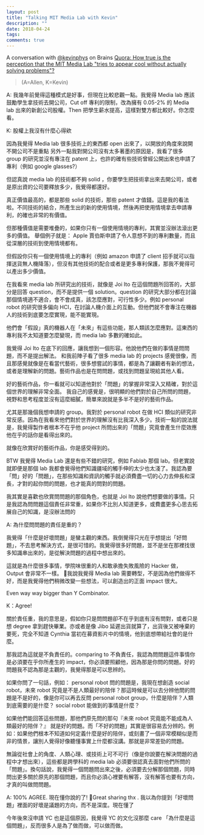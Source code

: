 ```yaml
---
layout: post
title: "Talking MIT Media Lab with Kevin"
description: ""
date: 2018-04-24
tags: 
comments: true
---
```



A conversation with [@kevinphys](https://github.com/kevinphys) on Brains [Quora: How true is the perception that the MIT Media Lab "tries to appear cool without actually solving problems"? ](https://www.quora.com/How-true-is-the-perception-that-the-MIT-Media-Lab-tries-to-appear-cool-without-actually-solving-problems/answers/62296046?share=bcbd0d08&srid=nD7Z)

> (A=Allen, K=Kevin)

A: 我幾年前覺得這種模式是好事，但現在比較悲觀一點。我覺得 Media lab 應該鼓勵學生拿技術去開公司，Cut off 專利的限制，改為擁有 0.05-2% 的 Media lab 出來的新創公司股權。Then 把學生薪水提高，這樣對雙方都比較好。你怎麼看。

K: 股權上我沒有什麼心得欸

因為我覺得 Media lab 很多技術上的東西都 open 出來了，以開放的角度來說開不開公司不是重點
另外一點我對開公司沒有太多著墨的原因是，我看了很多 group 的研究並沒有專注在 patent 上，也許的確有些技術曾經公開出來也申請了專利（例如 google glasses?）

但認真說 media lab 的技術都不夠 solid ，你要學生把技術拿出來去開公司，或者是原出資的公司要釋放多少，我覺得都還好。

真正價值最高的，都是那些 solid 的技術，那些 patent 才值錢。這是我的看法啦。不同技術的結合，所產生出的新的使用情境，然後再把使用情境拿去申請專利，的確也非常的有價值。

但那種價值是需要堆疊的，如果你只有一個使用情境的專利，其實並沒辦法滾出更多的價值。
舉個例子就是： Apple 賈伯斯申請了令人意想不到的專利數量，而且從深層的技術到使用情境都有。

但假設你只有一個使用情境上的專利（例如 amazon 申請了 client 招手就可以指揮送貨無人機降落），但沒有其他技術的配合或者是更多專利保護，那我不覺得可以產出多少價值。

在我看來 media lab 所研究出的技術，就像是 Joi Ito 在這個問題所回答的，大部分是回答 question，而不是提供一個 solution。question 的研究大部分都在討論那個情境適不適合，會不會成真，該怎麼應對，可行性多少。例如 personal robot 的研究很多偏向 HCI，在討論人機介面上的互動。但他們就不會專注在機器人的技術到底要怎麼實現，能不能實現。


他們會「假設」真的機器人在「未來」有這些功能，那人類該怎麼應對。這東西的專利我不太知道要怎麼變現，而 media lab 多數的確如此。

我覺得 Joi Ito 在底下的回應，讓我想到一個形容。他說他們在做的事情是問問題，而不是提出解法。
和我前陣子看了很多 media lab 的 projects 感覺很像，而且那感覺就像是在看當代藝術，很多想嘗試的事情，都是為了讓觀者有新的想法，或者是理解新的問題。藝術作品也是在問問題，或找到問題呈現給其他人看。

好的藝術作品，你一看就可以知道他對於「問題」的掌握非常深入又精確，對於這個世界的理解非常全面。
我自己的感覺是，很明顯的他們對於自己所問的問題，視野和思考程度並沒有這麼細膩，簡單來說就是多半不是好的藝術作品。

尤其是那幾個我想申請的 group。我對於 personal robot 在做 HCI 類似的研究非常反感。因為在我看來他們對於世界的理解沒有比我深入多少。技術一點的說法就是，我覺得製作者根本不在乎他 project 所問出來的「問題」究竟會產生什麼效應
他在乎的話你是看得出來的。

就像在欣賞好的藝術作品，你是感受得到的。

BTW 我覺得 Media Lab 還是有些不錯的研究，例如 Fablab 那個 lab。但老實說就即便是那個 lab     我都會覺得他們知識疆域的觸手伸的太少也太淺了。我認為要「問」好的「問題」，在那些知識和資訊的觸手就必須費盡一切的心力去伸長和深長，才對的起你問的問題，也才能真的問對的問題。

我其實是喜歡也欣賞問問題的那個角色，也就是 Joi Ito 說他們想要做的事情。只是我認為問問題這個責任非常重，如果你不比別人知道更多，或費盡更多心思去拓展自己的知識，是沒辦法問的

A: 為什麼問問題的責任是重的？

我覺得「什麼是好壞問題」是蠻主觀的東西。我倒覺得只光在乎想提出「好問題」，不去思考解決方式，是很可惜的。我覺得很多好問題，並不是坐在那裡找很多知識串出來的，是從解決問題的過程中想出來的。

這就是為什麼很多事情，學院味很重的人和敢承擔失敗風險的 Hacker 做，Output 會非常不一樣。 我說我覺得 Media lab 需要轉型，不是因為他們做得不好，而是我覺得他們稍微改變一些想法，可以創造出的正面 impact 很大。

Even way way bigger than Y Combinator.

K：Agree!

關於責任重，我的意思是，假如你只是問問題卻不在乎到底有沒有問對，或者只是想 degree 拿到趕快畢業。亦或者是像 Jibo 延遲出貨就算了，出貨後又被唾棄的要死，完全不知道 Cynthia 當初在募資影片中的情境，他到底想帶給社會的是什麼。

那我認為這就是不負責任的。comparing to 不負責任，我認為問問題這件事情你是必須要在乎你所產生的 impact，你必須要照顧他，因為那是你問的問題。好的問題我不認為那是主觀的，我覺得那是可以思辨的。

如果你問了一句話，例如： personal robot 問的問題是，我現在想創造 social robot，未來 robot 究竟是不是人類最好的陪伴？那這時候是可以去分辨他問的問題是不是好的，像是你可以再去反問 personal robot group，什麼是陪伴？人類到底需要的是什麼？ social robot 能做到的事情是什麼？

如果他們能回答這些問題，那他們原先問的那句『未來 robot 究竟能不能成為人類最好的陪伴？』      就是好的問題。而「不好的問題」其實是很容易去分辨的。例如：如果他們根本不知道如何定義什麼是好的陪伴，或刻畫了一個非常模糊似是而非的情景，讓別人覺得好像聽懂事實上什麼都沒講。那就是非常差勁的問題。

無論從社會上的角度、人類心理、或技術上可不可行（像是你說要在解決問題的過程中才想出來），這些都是跨學科的 media lab 必須要很認真去面對他們所問的「問題」。換句話說，我覺得一個問題問出來之後，必須要去分解那個問題，同時問出更多關於原先的那個問題，而且你必須心裡要有解答，沒有解答也要有方向，才真的叫做問問題。

A: 100% AGREE. 現在懂你說的了! Great sharing thx . 我以為你提到「好壞問題」裡面的好壞是議題的方向，而不是深度。現在懂了

今年後來沒申請 YC 也是這個原因，我覺得 YC 的文化沒那麼 care 「為什麼是這個問題」，反而很多人是為了做而做，可以做而做。

